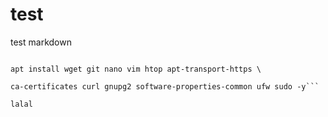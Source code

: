 # test
test markdown

```apt-get update -y && apt-get upgrade -y && \  

apt install wget git nano vim htop apt-transport-https \  

ca-certificates curl gnupg2 software-properties-common ufw sudo -y```

lalal
